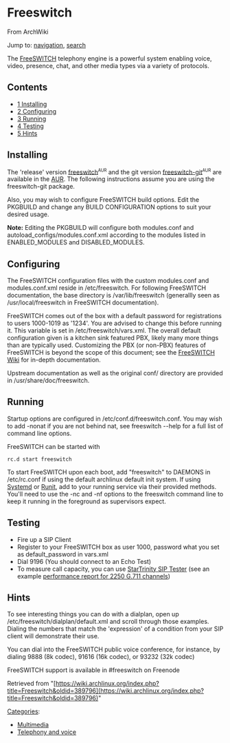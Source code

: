 # Freeswitch

From ArchWiki

Jump to: [navigation](#column-one), [search](#searchInput)

The [FreeSWITCH](http://www.freeswitch.org) telephony engine is a powerful system enabling voice, video, presence, chat, and other media types via a variety of protocols.

## Contents

*   [1 Installing](#Installing)
*   [2 Configuring](#Configuring)
*   [3 Running](#Running)
*   [4 Testing](#Testing)
*   [5 Hints](#Hints)

## Installing

The 'release' version [freeswitch](https://aur.archlinux.org/packages/freeswitch/)<sup><small>AUR</small></sup> and the git version [freeswitch-git](https://aur.archlinux.org/packages/freeswitch-git/)<sup><small>AUR</small></sup> are available in the [AUR](/index.php/AUR "AUR"). The following instructions assume you are using the freeswitch-git package.

Also, you may wish to configure FreeSWITCH build options. Edit the PKGBUILD and change any BUILD CONFIGURATION options to suit your desired usage.

**Note:** Editing the PKGBUILD will configure both modules.conf and autoload_configs/modules.conf.xml according to the modules listed in ENABLED_MODULES and DISABLED_MODULES.

## Configuring

The FreeSWITCH configuration files with the custom modules.conf and modules.conf.xml reside in /etc/freeswitch. For following FreeSWITCH documentation, the base directory is /var/lib/freeswitch (generallly seen as /usr/local/freeswitch in FreeSWITCH documentation).

FreeSWITCH comes out of the box with a default password for registrations to users 1000-1019 as '1234'. You are advised to change this before running it. This variable is set in /etc/freeswitch/vars.xml. The overall default configuration given is a kitchen sink featured PBX, likely many more things than are typically used. Customizing the PBX (or non-PBX) features of FreeSWITCH is beyond the scope of this document; see the [FreeSWITCH Wiki](http://wiki.freeswitch.org) for in-depth documentation.

Upstream documentation as well as the original conf/ directory are provided in /usr/share/doc/freeswitch.

## Running

Startup options are configured in /etc/conf.d/freeswitch.conf. You may wish to add -nonat if you are not behind nat, see freeswitch --help for a full list of command line options.

FreeSWITCH can be started with

 `rc.d start freeswitch` 

To start FreeSWITCH upon each boot, add "freeswitch" to DAEMONS in /etc/rc.conf if using the default archlinux default init system. If using [Systemd](/index.php/Systemd "Systemd") or [Runit](/index.php/Runit "Runit"), add to your running service via their provided methods. You'll need to use the -nc and -nf options to the freeswitch command line to keep it running in the foreground as supervisors expect.

## Testing

*   Fire up a SIP Client
*   Register to your FreeSWITCH box as user 1000, password what you set as default_password in vars.xml
*   Dial 9196 (You should connect to an Echo Test)
*   To measure call capacity, you can use [StarTrinity SIP Tester](http://startrinity.com/VoIP/SipTester/SipTester.aspx) (see an example [performance report for 2250 G.711 channels](http://startrinity.com/VoIP/TestingSipPbxSoftswitchServer.aspx#140722_freeswitch))

## Hints

To see interesting things you can do with a dialplan, open up /etc/freeswitch/dialplan/default.xml and scroll through those examples. Dialing the numbers that match the 'expression' of a condition from your SIP client will demonstrate their use.

You can dial into the FreeSWITCH public voice conference, for instance, by dialing 9888 (8k codec), 91616 (16k codec), or 93232 (32k codec)

FreeSWITCH support is available in #freeswitch on Freenode

Retrieved from "[https://wiki.archlinux.org/index.php?title=Freeswitch&oldid=389796](https://wiki.archlinux.org/index.php?title=Freeswitch&oldid=389796)"

[Categories](/index.php/Special:Categories "Special:Categories"):

*   [Multimedia](/index.php/Category:Multimedia "Category:Multimedia")
*   [Telephony and voice](/index.php/Category:Telephony_and_voice "Category:Telephony and voice")